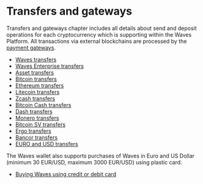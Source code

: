 # Transfers and gateways

Transfers and gateways chapter includes all details about send and deposit operations for each cryptocurrency which is supporting within the Waves Platform. All transactions via external blockchains are processed by the [payment gateways](/waves-client/frequently-asked-questions-faq/transfers-and-gateways/payment-gateway.md).

* [Waves transfers](transfers-and-gateways/waves-transfers.md)
* [Waves Enterprise transfers](transfers-and-gateways/waves-enterprise-transfers.md)
* [Asset transfers](transfers-and-gateways/asset-transfers.md)
* [Bitcoin transfers](transfers-and-gateways/bitcoin-transfers.md)
* [Ethereum transfers](transfers-and-gateways/ethereum-transfers.md)
* [Litecoin transfers](transfers-and-gateways/litecoin-transfers.md)
* [Zcash transfers](transfers-and-gateways/zcash-transfers.md)
* [Bitcoin Cash transfers](transfers-and-gateways/bitcoin-cash-transfers.md)
* [Dash transfers](transfers-and-gateways/dash-transfers.md)
* [Monero transfers](transfers-and-gateways/monero-transfers.md)
* [Bitcoin SV transfers](transfers-and-gateways/bitcoin-sv-transfers.md)
* [Ergo transfers](transfers-and-gateways/ergo-transfers.md)
* [Bancor transfers](transfers-and-gateways/bancor-transfers.md)
* [EURO and USD transfers](transfers-and-gateways/eur-usd-transfers.md)

The Waves wallet also supports purchases of Waves in Euro and US Dollar \(minimum 30 EUR/USD, maximum 3000 EUR/USD\) using plastic card.

* [Buying Waves using credit or debit card](transfers-and-gateways/buying-waves-using-card.md)
